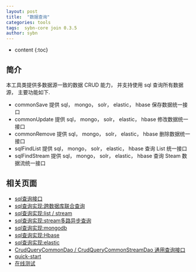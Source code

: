 ```yaml
---
layout: post
title:  "数据查询"
categories: tools
tags:  sybn-core join 0.3.5
author: sybn
---
```


* content
{:toc}

## 简介

本工具类提供多数据源一致的数据 CRUD 能力， 并支持使用 sql 查询所有数据源， 主要功能如下.

* commonSave 提供 sql， mongo， solr， elastic， hbase 保存数据统一接口
* commonUpdate 提供 sql， mongo， solr， elastic， hbase 修改数据统一接口
* commonRemove 提供 sql， mongo， solr， elastic， hbase 删除数据统一接口
* sqlFindList 提供 sql， mongo， solr， elastic， hbase 查询 List 统一接口
* sqlFindStream 提供 sql， mongo， solr， elastic， hbase 查询 Steam 数据流统一接口


## 相关页面
- [sql查询接口]({{site.baseurl}}/2018/04/24/sql-ddl-dao/)
- [sql查询实现:跨数据库联合查询]({{site.baseurl}}/2018/12/20/sybn-dao-multiple-impl/)
- [sql查询实现:list / stream]({{site.baseurl}}/2018/09/13/datas-sql-ddl-engine/)
- [sql查询实现:stream多路异步查询]({{site.baseurl}}/2018/10/15/sql_ddl_dao_stream_async_impl/)
- [sql查询实现:mongodb]({{site.baseurl}}/2018/09/17/mongo-dao-by-sql/)
- [sql查询实现:Hbase]({{site.baseurl}}/2019/05/16/hbase-dao/)
- [sql查询实现:elastic]({{site.baseurl}}/2019/10/24/es-dao/)
- [CrudQueryCommonDao / CrudQueryCommonStreamDao 通用查询接口]({{site.baseurl}}/2018/03/28/crud-query-common-dao/)
- [quick-start]({{site.baseurl}}/2019/07/25/quick-start/)
- [在线测试]({{site.baseurl}}/2019/07/25/web-sql/)
